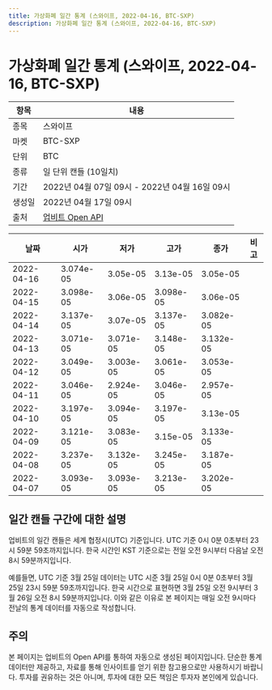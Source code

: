 ```yaml
---
title: 가상화폐 일간 통계 (스와이프, 2022-04-16, BTC-SXP)
description: 가상화폐 일간 통계 (스와이프, 2022-04-16, BTC-SXP)
---
```



가상화폐 일간 통계 (스와이프, 2022-04-16, BTC-SXP)
===

|항목|내용|
|--|--|
|종목|스와이프|
|마켓|BTC-SXP|
|단위|BTC|
|종류|일 단위 캔들 (10일치)|
|기간|2022년 04월 07일 09시 - 2022년 04월 16일 09시|
|생성일|2022년 04월 17일 09시|
|출처|[업비트 Open API](https://docs.upbit.com)|


|날짜|시가|저가|고가|종가|비고|
|--|--|--|--|--|--|
|2022-04-16|3.074e-05|3.05e-05|3.13e-05|3.05e-05|    |
|2022-04-15|3.098e-05|3.06e-05|3.098e-05|3.06e-05|    |
|2022-04-14|3.137e-05|3.07e-05|3.137e-05|3.082e-05|    |
|2022-04-13|3.071e-05|3.071e-05|3.148e-05|3.132e-05|    |
|2022-04-12|3.049e-05|3.003e-05|3.061e-05|3.053e-05|    |
|2022-04-11|3.046e-05|2.924e-05|3.046e-05|2.957e-05|    |
|2022-04-10|3.197e-05|3.094e-05|3.197e-05|3.13e-05|    |
|2022-04-09|3.121e-05|3.083e-05|3.15e-05|3.133e-05|    |
|2022-04-08|3.237e-05|3.132e-05|3.245e-05|3.187e-05|    |
|2022-04-07|3.093e-05|3.093e-05|3.213e-05|3.202e-05|    |


일간 캔들 구간에 대한 설명
---


업비트의 일간 캔들은 세계 협정시(UTC) 기준입니다. 
UTC 기준 0시 0분 0초부터 23시 59분 59초까지입니다. 
한국 시간인 KST 기준으로는 전일 오전 9시부터 다음날 오전 8시 59분까지입니다. 


예를들면, UTC 기준 3월 25일 데이터는 UTC 시준 3월 25일 0시 0분 0초부터 3월 25일 23시 59분 59초까지입니다. 
한국 시간으로 표현하면 3월 25일 오전 9시부터 3월 26일 오전 8시 59분까지입니다. 
이와 같은 이유로 본 페이지는 매일 오전 9시마다 전날의 통계 데이터를 자동으로 작성합니다. 


주의
---


본 페이지는 업비트의 Open API를 통하여 자동으로 생성된 페이지입니다. 
단순한 통계 데이터만 제공하고, 자료를 통해 인사이트를 얻기 위한 참고용으로만 사용하시기 바랍니다. 
투자를 권유하는 것은 아니며, 투자에 대한 모든 책임은 투자자 본인에게 있습니다. 

